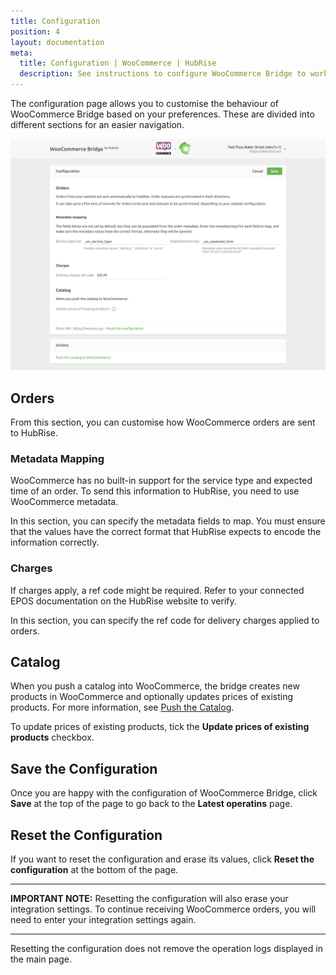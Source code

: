 ```yaml
---
title: Configuration
position: 4
layout: documentation
meta:
  title: Configuration | WooCommerce | HubRise
  description: See instructions to configure WooCommerce Bridge to work seamlessly with WooCommerce and your EPOS or other apps connected to HubRise. Configuration is simple.
---
```


The configuration page allows you to customise the behaviour of WooCommerce Bridge based on your preferences.
These are divided into different sections for an easier navigation.

![WooCommerce Bridge configuration page](../images/005-en-woocommerce-configuration-page.png)

## Orders

From this section, you can customise how WooCommerce orders are sent to HubRise.

### Metadata Mapping

WooCommerce has no built-in support for the service type and expected time of an order. To send this information to HubRise, you need to use WooCommerce metadata.

In this section, you can specify the metadata fields to map. You must ensure that the values have the correct format that HubRise expects to encode the information correctly.

### Charges

If charges apply, a ref code might be required. Refer to your connected EPOS documentation on the HubRise website to verify.

In this section, you can specify the ref code for delivery charges applied to orders.

## Catalog

When you push a catalog into WooCommerce, the bridge creates new products in WooCommerce and optionally updates prices of existing products. For more information, see [Push the Catalog](/apps/woocommerce/push-catalog).

To update prices of existing products, tick the **Update prices of existing products** checkbox.

## Save the Configuration

Once you are happy with the configuration of WooCommerce Bridge, click **Save** at the top of the page to go back to the **Latest operatins** page.

## Reset the Configuration

If you want to reset the configuration and erase its values, click **Reset the configuration** at the bottom of the page.

---

**IMPORTANT NOTE:** Resetting the configuration will also erase your integration settings. To continue receiving WooCommerce orders, you will need to enter your integration settings again.

---

Resetting the configuration does not remove the operation logs displayed in the main page.
